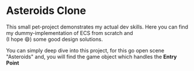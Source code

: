 # Asteroids Clone

This small pet-project demonstrates my actual dev skills.
Here you can find my dummy-implementation of ECS from scratch and  
(I hope :smile:) some good design solutions.

You can simply deep dive into this project, for this go open scene "Asteroids" and, you will find the game object which handles the <b> Entry Point </b>
